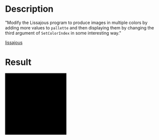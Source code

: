 # Description
"Modify the Lissajous program to produce images in multiple colors by adding more values to `pallette` and then displaying them by changing the third argument of `SetColorIndex` in some interesting way."

[lissajous](https://github.com/adonovan/gopl.io/blob/b725d6015f980e94734da37e35ba0d943fc7532f/ch1/lissajous/main.go)

# Result
![color changing lissajous](images/out.gif)
